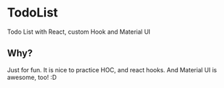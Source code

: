 # TodoList
Todo List with React, custom Hook and Material UI
## Why?
Just for fun. It is nice to practice HOC, and react hooks. And Material UI is awesome, too! :D
